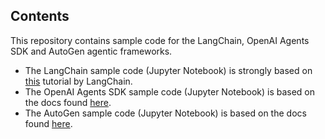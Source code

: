 ## Contents
This repository contains sample code for the LangChain, OpenAI Agents SDK and AutoGen agentic frameworks.
* The LangChain sample code (Jupyter Notebook) is strongly based on [this](https://python.langchain.com/docs/tutorials/agents/) tutorial by LangChain.
* The OpenAI Agents SDK sample code (Jupyter Notebook) is based on the docs found [here](https://platform.openai.com/docs/guides/voice-agents).
* The AutoGen sample code (Jupyter Notebook) is based on the docs found [here](https://microsoft.github.io/autogen/stable/user-guide/core-user-guide/quickstart.html).
